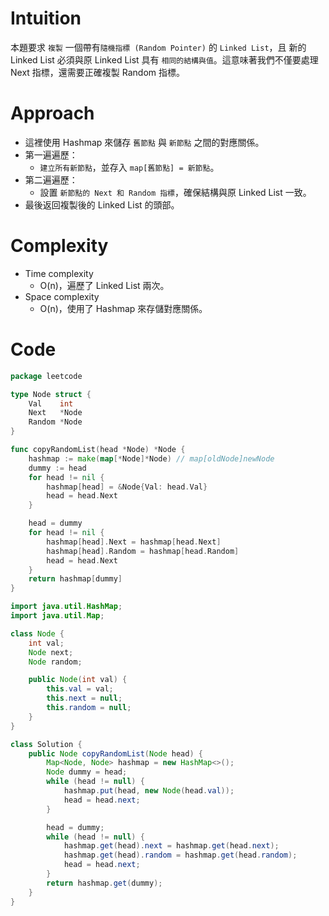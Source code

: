 # Intuition
本題要求 `複製` 一個帶有`隨機指標 (Random Pointer)` 的 `Linked List`，且 新的 Linked List 必須與原 Linked List 具有 `相同的結構與值`。這意味著我們不僅要處理 Next 指標，還需要正確複製 Random 指標。
<!-- Describe your first thoughts on how to solve this problem. -->

# Approach
- 這裡使用 Hashmap 來儲存 `舊節點` 與 `新節點` 之間的對應關係。
- 第一遍遍歷：
    - `建立所有新節點`，並存入 `map[舊節點] = 新節點`。
- 第二遍遍歷：
    - 設置 `新節點的 Next 和 Random 指標`，確保結構與原 Linked List 一致。
- 最後返回複製後的 Linked List 的頭部。

<!-- Describe your approach to solving the problem. -->

# Complexity
- Time complexity
    - O(n)，遍歷了 Linked List 兩次。
- Space complexity 
    - O(n)，使用了 Hashmap 來存儲對應關係。
<!-- Add your space complexity here, e.g. $$O(n)$$ -->

# Code
```go
package leetcode

type Node struct {
	Val    int
	Next   *Node
	Random *Node
}

func copyRandomList(head *Node) *Node {
	hashmap := make(map[*Node]*Node) // map[oldNode]newNode
	dummy := head
	for head != nil {
		hashmap[head] = &Node{Val: head.Val}
		head = head.Next
	}

	head = dummy
	for head != nil {
		hashmap[head].Next = hashmap[head.Next]
		hashmap[head].Random = hashmap[head.Random]
		head = head.Next
	}
	return hashmap[dummy]
}
```

```java
import java.util.HashMap;
import java.util.Map;

class Node {
    int val;
    Node next;
    Node random;

    public Node(int val) {
        this.val = val;
        this.next = null;
        this.random = null;
    }
}

class Solution {
    public Node copyRandomList(Node head) {
        Map<Node, Node> hashmap = new HashMap<>();
        Node dummy = head;
        while (head != null) {
            hashmap.put(head, new Node(head.val));
            head = head.next;
        }

        head = dummy;
        while (head != null) {
            hashmap.get(head).next = hashmap.get(head.next);
            hashmap.get(head).random = hashmap.get(head.random);
            head = head.next;
        }
        return hashmap.get(dummy);
    }
}
```